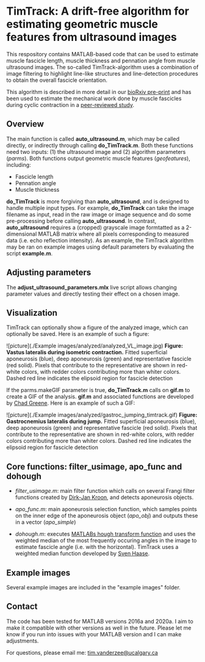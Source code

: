 # TimTrack: A drift-free algorithm for estimating geometric muscle features from ultrasound images

This respository contains MATLAB-based code that can be used to estimate muscle fascicle length, muscle thickness and pennation angle from muscle ultrasound images. 
The so-called TimTrack-algorithm uses a combination of image filtering to highlight line-like structures and line-detection procedures to obtain the overall fascicle orientation.

This algorithm is described in more detail in our [bioRxiv pre-print](https://www.biorxiv.org/content/10.1101/2020.08.23.263574v2) 
and has been used to estimate the mechanical work done by muscle fascicles during cyclic contraction in a [peer-reviewed study](https://journals.biologists.com/jeb/article-abstract/224/9/jeb233965/237823/The-high-energetic-cost-of-rapid-force-development?redirectedFrom=fulltext).

## Overview
The main function is called **auto_ultrasound.m**, which may be called directly, or indirectly through calling **do_TimTrack.m**. Both these functions need two inputs: (1) the ultrasound image and (2) algorithm parameters (*parms*). 
Both functions output geometric muscle features (*geofeatures*), including:

* Fascicle length
* Pennation angle
* Muscle thickness

**do_TimTrack** is more forgiving than **auto_ultrasound**, and is designed to handle multiple input types. For example, **do_TimTrack** can take the image filename as input, read in the raw image or image sequence
and do some pre-processing before calling **auto_ultrasound**.
In contrast, **auto_ultrasound** requires a (cropped) grayscale image formtatted as a 2-dimensional MATLAB matrix where all pixels corresponding to measured data (i.e. echo reflection intensity). 
As an example, the TimTrack algorithm may be ran on example images using default parameters by evaluating the script **example.m**. 

## Adjusting parameters
The **adjust_ultrasound_parameters.mlx** live script allows changing parameter values and directly testing their effect on a chosen image.

## Visualization
TimTrack can optionally show a figure of the analyzed image, which can optionally be saved. Here is an example of such a figure:

![picture](./Example images/analyzed/analyzed_VL_image.jpg)
**Figure: Vastus lateralis during isometric contraction.** Fitted superficial aponeurosis (blue), deep aponeurosis (green) and representative fascicle (red solid). Pixels that contribute to the representative are shown in red-white colors, with redder colors contributing more than whiter colors. Dashed red line indicates the elipsoid region for fascicle detection

If the parms.makeGIF parameter is true, **do_TimTrack.m** calls on **gif.m** to create a GIF of the analysis. **gif.m** and associated functions are developed by [Chad Greene](https://www.chadagreene.com/).
Here is an example of such a GIF: 

![picture](./Example images/analyzed/gastroc_jumping_timtrack.gif)
**Figure: Gastrocnemius lateralis during jump.** Fitted superficial aponeurosis (blue), deep aponeurosis (green) and representative fascicle (red solid). Pixels that contribute to the representative are shown in red-white colors, with redder colors contributing more than whiter colors. Dashed red line indicates the elipsoid region for fascicle detection

## Core functions: filter_usimage, apo_func and dohough

* *filter_usimage.m*: main filter function which calls on several Frangi filter functions created by [Dirk-Jan Kroon](https://www.mathworks.com/matlabcentral/fileexchange/24409-hessian-based-frangi-vesselness-filter), and detects aponeurosis objects.

* *apo_func.m*: main aponeurosis selection function, which samples points on the inner edge of the aponeurosis object (*apo_obj*) and outputs these in a vector (*apo_simple*)

* *dohough.m*: executes [MATLABs hough transform function](https://www.mathworks.com/help/images/ref/hough.html) and uses the weighted median of the most frequently occuring angles in the image to estimate fascicle angle (i.e. with the horizontal). TimTrack uses a weighted median function developed by [Sven Haase](https://www.mathworks.com/matlabcentral/fileexchange/23077-weighted-median).

## Example images
Several example images are included in the "example images" folder.

## Contact
The code has been tested for MATLAB versions 2016a and 2020a. I aim to make it compatible with other versions as well in the future. Please let me know if you run into issues with your MATLAB version and I can make adjustments. 

For questions, please email me: tim.vanderzee@ucalgary.ca
